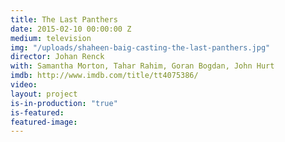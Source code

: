 ```yaml
---
title: The Last Panthers
date: 2015-02-10 00:00:00 Z
medium: television
img: "/uploads/shaheen-baig-casting-the-last-panthers.jpg"
director: Johan Renck
with: Samantha Morton, Tahar Rahim, Goran Bogdan, John Hurt
imdb: http://www.imdb.com/title/tt4075386/
video: 
layout: project
is-in-production: "true"
is-featured:
featured-image: 
---
```


